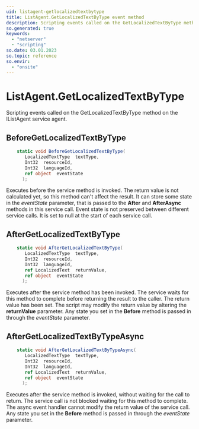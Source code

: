 ```yaml
---
uid: listagent-getlocalizedtextbytype
title: ListAgent.GetLocalizedTextByType event method
description: Scripting events called on the GetLocalizedTextByType method on the ListAgent service agent.
so.generated: true
keywords:
  - "netserver"
  - "scripting"
so.date: 03.01.2023
so.topic: reference
so.envir:
  - "onsite"
---
```

# ListAgent.GetLocalizedTextByType

Scripting events called on the <see cref='M:SuperOffice.CRM.Services.IListAgent.GetLocalizedTextByType'>GetLocalizedTextByType</see> method on the <see cref='IListAgent'>IListAgent</see>  service agent.

## BeforeGetLocalizedTextByType
```cs
    static void BeforeGetLocalizedTextByType(
       LocalizedTextType  textType,
       Int32  resourceId,
       Int32  languageId,
       ref object  eventState
      );
```
Executes before the service method is invoked.
The return value is not calculated yet, so this method can't affect the result.
It can store some state in the *eventState* parameter, that is passed to the **After** and **AfterAsync** methods in this service call.
Event state is not preserved between different service calls. It is set to null at the start of each service call.
## AfterGetLocalizedTextByType
```cs
    static void AfterGetLocalizedTextByType(
       LocalizedTextType  textType,
       Int32  resourceId,
       Int32  languageId,
       ref LocalizedText  returnValue,
       ref object  eventState
      );
```
Executes after the service method has been invoked. The service waits for this method to complete before returning the result to the caller.
The return value has been set. The script may modify the return value by altering the **returnValue** parameter.
Any state you set in the **Before** method is passed in through the *eventState* parameter.
## AfterGetLocalizedTextByTypeAsync
```cs
    static void AfterGetLocalizedTextByTypeAsync(
       LocalizedTextType  textType,
       Int32  resourceId,
       Int32  languageId,
       ref LocalizedText  returnValue,
       ref object  eventState
      );
```
Executes after the service method is invoked, without waiting for the call to return.
The service call is not blocked waiting for this method to complete.
The async event handler cannot modify the return value of the service call.
Any state you set in the **Before** method is passed in through the *eventState* parameter.


